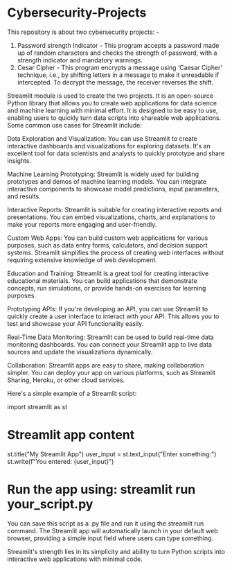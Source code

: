 # Cybersecurity-Projects
This repository is about two cybersecurity projects: -

1) Password strength Indicator - This program accepts a password made up of random characters and checks the strength of password, with a strength indicator and mandatory warnings.
2) Cesar Cipher - This program encrypts a message using ‘Caesar Cipher’ technique, i.e., by shifting letters in a message to make it unreadable if intercepted. To decrypt the message, the receiver reverses the shift.

Streamlit module is used to create the two projects. It is an open-source Python library that allows you to create web applications for data science and machine learning with minimal effort. It is designed to be easy to use, enabling users to quickly turn data scripts into shareable web applications. Some common use cases for Streamlit include:

Data Exploration and Visualization: You can use Streamlit to create interactive dashboards and visualizations for exploring datasets. It's an excellent tool for data scientists and analysts to quickly prototype and share insights.

Machine Learning Prototyping: Streamlit is widely used for building prototypes and demos of machine learning models. You can integrate interactive components to showcase model predictions, input parameters, and results.

Interactive Reports: Streamlit is suitable for creating interactive reports and presentations. You can embed visualizations, charts, and explanations to make your reports more engaging and user-friendly.

Custom Web Apps: You can build custom web applications for various purposes, such as data entry forms, calculators, and decision support systems. Streamlit simplifies the process of creating web interfaces without requiring extensive knowledge of web development.

Education and Training: Streamlit is a great tool for creating interactive educational materials. You can build applications that demonstrate concepts, run simulations, or provide hands-on exercises for learning purposes.

Prototyping APIs: If you're developing an API, you can use Streamlit to quickly create a user interface to interact with your API. This allows you to test and showcase your API functionality easily.

Real-Time Data Monitoring: Streamlit can be used to build real-time data monitoring dashboards. You can connect your Streamlit app to live data sources and update the visualizations dynamically.

Collaboration: Streamlit apps are easy to share, making collaboration simpler. You can deploy your app on various platforms, such as Streamlit Sharing, Heroku, or other cloud services.

Here's a simple example of a Streamlit script:

import streamlit as st

# Streamlit app content
st.title("My Streamlit App")
user_input = st.text_input("Enter something:")
st.write(f"You entered: {user_input}")

# Run the app using: streamlit run your_script.py
You can save this script as a .py file and run it using the streamlit run command. The Streamlit app will automatically launch in your default web browser, providing a simple input field where users can type something.

Streamlit's strength lies in its simplicity and ability to turn Python scripts into interactive web applications with minimal code.
